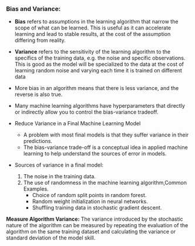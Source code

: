 ### Bias and Variance:

+ **Bias** refers to assumptions in the learning algorithm that narrow the scope of what can be learned. This is useful as it can accelerate learning and lead to stable results, at the cost of the assumption differing from reality.
+ **Variance** refers to the sensitivity of the learning algorithm to the specifics of the training data, e.g. the noise and specific observations. This is good as the model will be specialized to the data at the cost of learning random noise and varying each time it is trained on different data

+ More bias in an algorithm means that there is less variance, and the reverse is also true.
+ Many machine learning algorithms have hyperparameters that directly or indirectly allow you to control the bias-variance tradeoff.


+ Reduce Variance in a Final Machine Learning Model
    + A problem with most final models is that they suffer variance in their predictions.
    + The bias-variance trade-off is a conceptual idea in applied machine learning to help understand the sources of error in models.

+ Sources of variance in a final model:
    1. The noise in the training data.
    2. The use of randomness in the machine learning algorithm,Common Examples.
        + Choice of random split points in random forest.
        + Random weight initialization in neural networks.
        + Shuffling training data in stochastic gradient descent.

**Measure Algorithm Variance:**
The variance introduced by the stochastic nature of the algorithm can be measured by repeating the evaluation of the algorithm on the same training dataset and calculating the variance or standard deviation of the model skill.    

